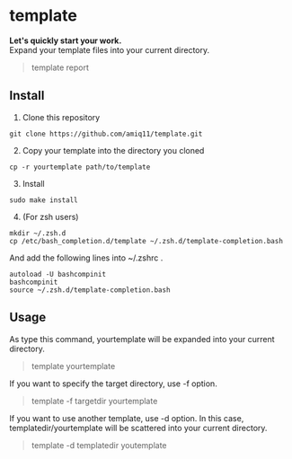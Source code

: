 template
========
__Let's quickly start your work.__  
Expand your template files into your current directory.

> template report

Install
-------
1. Clone this repository
```
git clone https://github.com/amiq11/template.git
```

2. Copy your template into the directory you cloned
```
cp -r yourtemplate path/to/template
```

3. Install
```
sudo make install
```

4. (For zsh users)
```
mkdir ~/.zsh.d
cp /etc/bash_completion.d/template ~/.zsh.d/template-completion.bash
```
And add the following lines into ~/.zshrc .
```
autoload -U bashcompinit
bashcompinit
source ~/.zsh.d/template-completion.bash
````

Usage
-----
As type this command, yourtemplate will be expanded into your current directory.
> template yourtemplate

If you want to specify the target directory, use -f option.
> template -f targetdir yourtemplate

If you want to use another template, use -d option.
In this case, templatedir/yourtemplate will be scattered into your current directory.
> template -d templatedir youtemplate

